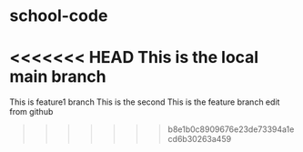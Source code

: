 # school-code
<<<<<<< HEAD
This is the local main branch
=======
This is feature1 branch
This is the second
This is the feature branch
edit from github
>>>>>>> b8e1b0c8909676e23de73394a1ecd6b30263a459
